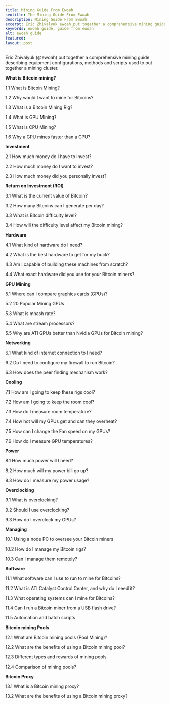 ```yaml
---
title: Mining Guide From Ewoah
seotitle: The Mining Guide From Ewoah
description: Mining Guide From Ewoah
excerpt: Eric Zhivalyuk ewoah put together a comprehensive mining guide describing equipment configurations.
keywords: ewoah guide, guide from ewoah
alt: ewoah guide
featured: 
layout: post
---
```


<p>Eric Zhivalyuk (@ewoah) put together a comprehensive mining guide describing equipment configurations, methods and scripts used to put together a mining cluster.<p>

<strong>What is Bitcoin mining?</strong>
<p>1.1 What is Bitcoin Mining?<p>
<p>1.2 Why would I want to mine for Bitcoins?<p>
<p>1.3 What is a Bitcoin Mining Rig?<p>
<p>1.4 What is GPU Mining?<p>
<p>1.5 What is CPU Mining?<p>
<p>1.6 Why a GPU mines faster than a CPU?<p>
<strong>Investment</strong>
<p>2.1 How much money do I have to invest?<p>
<p>2.2 How much money do I want to invest?<p>
<p>2.3 How much money did you personally invest?<p>
<strong>Return on Investment (ROI)</strong>
<p>3.1 What is the current value of Bitcoin?<p>
<p>3.2 How many Bitcoins can I generate per day?<p>
<p>3.3 What is Bitcoin difficulty level?<p>
<p>3.4 How will the difficulty level affect my Bitcoin mining?<p>
<strong>Hardware</strong>
<p>4.1 What kind of hardware do I need?<p>
<p>4.2 What is the best hardware to get for my buck?<p>
<p>4.3 Am I capable of building these machines from scratch?<p>
<p>4.4 What exact hardware did you use for your Bitcoin miners?<p>
<strong>GPU Mining</strong>
<p>5.1 Where can I compare graphics cards (GPUs)?<p>
<p>5.2 20 Popular Mining GPUs<p>
<p>5.3 What is mhash rate?<p>
<p>5.4 What are stream processors?<p>
<p>5.5 Why are ATI GPUs better than Nvidia GPUs for Bitcoin mining?<p>
<strong>Networking</strong>
<p>6.1 What kind of internet connection to I need?<p>
<p>6.2 Do I need to configure my firewall to run Bitcoin?<p>
<p>6.3 How does the peer finding mechanism work?<p>
<strong>Cooling</strong>
<p>7.1 How am I going to keep these rigs cool?<p>
<p>7.2 How am I going to keep the room cool?<p>
<p>7.3 How do I measure room temperature?<p>
<p>7.4 How hot will my GPUs get and can they overheat?<p>
<p>7.5 How can I change the Fan speed on my GPUs?<p>
<p>7.6 How do I measure GPU temperatures?<p>
<strong>Power</strong>
<p>8.1 How much power will I need?<p>
<p>8.2 How much will my power bill go up?<p>
<p>8.3 How do I measure my power usage?<p><p>
<strong>Overclocking</strong>
<p>9.1 What is overclocking?<p>
<p>9.2 Should I use overclocking?<p>
<p>9.3 How do I overclock my GPUs?<p>
<strong>Managing</strong>
<p>10.1 Using a node PC to oversee your Bitcoin miners<p>
<p>10.2 How do I manage my Bitcoin rigs?<p>
<p>10.3 Can I manage them remotely?<p>
<strong>Software</strong>
<p>11.1 What software can I use to run to mine for Bitcoins?<p>
<p>11.2 What is ATI Catalyst Control Center, and why do I need it?<p>
<p>11.3 What operating systems can I mine for Bitcoins?<p>
<p>11.4 Can I run a Bitcoin miner from a USB flash drive?<p>
<p>11.5 Automation and batch scripts<p>
<strong>Bitcoin mining Pools</strong>
<p>12.1 What are Bitcoin mining pools (Pool Mining)?<p>
<p>12.2 What are the benefits of using a Bitcoin mining pool?<p>
<p>12.3 Different types and rewards of mining pools<p>
<p>12.4 Comparison of mining pools?<p>
<strong>Bitcoin Proxy</strong>
<p>13.1 What is a Bitcoin mining proxy?<p>
<p>13.2 What are the benefits of using a Bitcoin mining proxy?<p>


